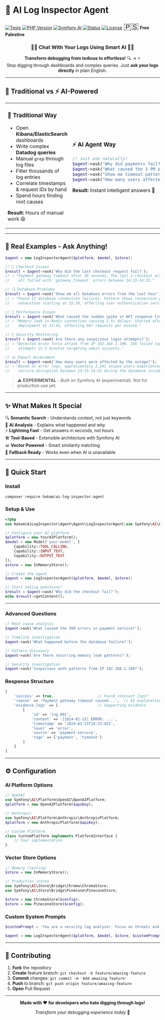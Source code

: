 # 🤖 AI Log Inspector Agent

[![Tests](https://github.com/RamyHakam/ai-log-inspector-agent/workflows/Tests/badge.svg)](https://github.com/RamyHakam/ai-log-inspector-agent/actions/workflows/tests.yml)
[![PHP Version](https://img.shields.io/badge/PHP-8.2%2B-blue.svg)](https://php.net)
[![Symfony AI](https://img.shields.io/badge/Symfony%20AI-Experimental-orange.svg)](https://symfony.com/doc/current/ai.html)
[![Status](https://img.shields.io/badge/Status-Experimental-red.svg)](#)
[![License](https://img.shields.io/badge/License-MIT-yellow.svg)](LICENSE)
<span style="font-size: 2em;">🇵🇸</span> **Free Palestine**

<div align="center">

### 🤖💬 Chat With Your Logs Using Smart AI 💬🤖

**Transform debugging from tedious to effortless!** 🔍 → ⚡  
Stop digging through dashboards and complex queries. Just **ask your logs directly** in plain English.

</div>

---

## 🐌 Traditional vs ⚡ AI-Powered

<table>
<tr>
<td width="50%">

### 🐌 Traditional Way
- Open **Kibana/ElasticSearch** dashboards
- Write complex **Datadog queries**
- Manual `grep` through log files
- Filter thousands of log entries
- Correlate timestamps & request IDs by hand
- Spend hours finding root causes

**Result:** Hours of manual work 😩

</td>
<td width="50%">

### ⚡ AI Agent Way
```php
// Just ask naturally!
$agent->ask("Why did payments fail?");
$agent->ask("What caused the 3 PM outage?");
$agent->ask("Show me timeout patterns");
$agent->ask("How many users affected?");
```

**Result:** Instant intelligent answers 🧠

</td>
</tr>
</table>

---

## 💬 Real Examples - Ask Anything!

```php
$agent = new LogInspectorAgent($platform, $model, $store);

// 🚨 Checkout Issues
$result = $agent->ask('Why did the last checkout request fail?');
// → "Payment gateway timeout after 30 seconds. The last 3 checkout attempts 
//    all failed with 'gateway_timeout' errors between 14:23-14:25."

// 🔍 Database Problems  
$result = $agent->ask('Show me all database errors from the last hour');
// → "Found 12 database connection failures. Pattern shows connection pool 
//    exhaustion starting at 15:30, affecting user authentication service."

// 🌊 Performance Issues
$result = $agent->ask('What caused the sudden spike in API response times?');
// → "Memory leak in Redis connection causing 2.5s delays. Started after 
//    deployment at 13:45, affecting 847 requests per minute."

// 🔐 Security Monitoring
$result = $agent->ask('Are there any suspicious login attempts?');
// → "Detected brute force attack from IP 192.168.1.100. 156 failed login 
//    attempts in 5 minutes targeting admin accounts."

// 📊 Impact Assessment
$result = $agent->ask('How many users were affected by the outage?');
// → "Based on error logs, approximately 2,341 unique users experienced 
//    service disruption between 14:15-14:32 during the database incident."
```

> ⚠️ **EXPERIMENTAL** - Built on Symfony AI (experimental). Not for production use yet.

---

## ✨ What Makes It Special

🔍 **Semantic Search** - Understands context, not just keywords  
🧠 **AI Analysis** - Explains what happened and why  
⚡ **Lightning Fast** - Get answers in seconds, not hours  
🛠️ **Tool-Based** - Extensible architecture with Symfony AI  
📊 **Vector Powered** - Smart similarity matching  
🔄 **Fallback Ready** - Works even when AI is unavailable

---

## 🚀 Quick Start

### Install
```bash
composer require hakam/ai-log-inspector-agent
```

### Setup & Use

```php
<?php
use Hakam\AiLogInspector\Agent\Agent\LogInspectorAgent;use Symfony\AI\Platform\Capability;use Symfony\AI\Platform\Model;use Symfony\AI\Store\Bridge\Local\InMemoryStore;

// Configure your AI platform
$platform = new YourAIPlatform(); 
$model = new Model('your-model', [
    Capability::TOOL_CALLING,
    Capability::INPUT_TEXT,
    Capability::OUTPUT_TEXT
]);
$store = new InMemoryStore();

// Create the agent
$agent = new LogInspectorAgent($platform, $model, $store);

// Start asking questions!
$result = $agent->ask('Why did the checkout fail?');
echo $result->getContent();
```
---

### Advanced Questions
```php
// Root cause analysis
$agent->ask('What caused the 500 errors in payment service?');

// Timeline investigation  
$agent->ask('What happened before the database failure?');

// Pattern discovery
$agent->ask('Are there recurring memory leak patterns?');

// Security investigation
$agent->ask('Suspicious auth patterns from IP 192.168.1.100?');
```

### Response Structure
```php
[
    'success' => true,                    // Found relevant logs?
    'reason' => 'Payment gateway timeout caused...',  // AI explanation
    'evidence_logs' => [                  // Supporting evidence
        [
            'id' => 'log_001',
            'content' => '[2024-01-15] ERROR: ...',
            'timestamp' => '2024-01-15T14:23:45Z',
            'level' => 'error',
            'source' => 'payment-service', 
            'tags' => ['payment', 'timeout']
        ]
    ]
]
```

---

## ⚙️ Configuration

### AI Platform Options
```php
// OpenAI
use Symfony\AI\Platform\OpenAI\OpenAIPlatform;
$platform = new OpenAIPlatform($apiKey);

// Anthropic
use Symfony\AI\Platform\Anthropic\AnthropicPlatform;
$platform = new AnthropicPlatform($apiKey);

// Custom Platform
class CustomPlatform implements PlatformInterface {
    // Your implementation
}
```

### Vector Store Options
```php
// Memory (testing)
$store = new InMemoryStore();

// Production stores
use Symfony\AI\Store\Bridge\Chroma\ChromaStore;
use Symfony\AI\Store\Bridge\Pinecone\PineconeStore;

$store = new ChromaStore($config);
$store = new PineconeStore($config);
```

### Custom System Prompts
```php
$customPrompt = 'You are a security log analyzer. Focus on threats and incidents.';

$agent = new LogInspectorAgent($platform, $model, $store, $customPrompt);
```

---

## 🤝 Contributing

1. **Fork** the repository
2. **Create** feature branch: `git checkout -b feature/amazing-feature`
3. **Commit** changes: `git commit -m 'Add amazing feature'`
4. **Push** to branch: `git push origin feature/amazing-feature`
5. **Open** Pull Request

---

<div align="center">

**Made with ❤️ for developers who hate digging through logs!**

*Transform your debugging experience today* 🚀

</div>